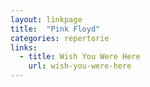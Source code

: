 ```yaml
---
layout: linkpage
title:  "Pink Floyd"
categories: repertorie
links:
  - title: Wish You Were Here
    url: wish-you-were-here
---
```

